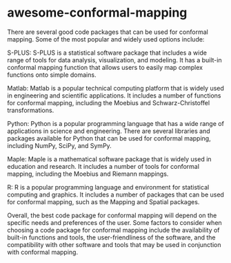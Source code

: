 # awesome-conformal-mapping


There are several good code packages that can be used for conformal mapping. Some of the most popular and widely used options include:

S-PLUS: S-PLUS is a statistical software package that includes a wide range of tools for data analysis, visualization, and modeling. It has a built-in conformal mapping function that allows users to easily map complex functions onto simple domains.

Matlab: Matlab is a popular technical computing platform that is widely used in engineering and scientific applications. It includes a number of functions for conformal mapping, including the Moebius and Schwarz-Christoffel transformations.

Python: Python is a popular programming language that has a wide range of applications in science and engineering. There are several libraries and packages available for Python that can be used for conformal mapping, including NumPy, SciPy, and SymPy.

Maple: Maple is a mathematical software package that is widely used in education and research. It includes a number of tools for conformal mapping, including the Moebius and Riemann mappings.

R: R is a popular programming language and environment for statistical computing and graphics. It includes a number of packages that can be used for conformal mapping, such as the Mapping and Spatial packages.

Overall, the best code package for conformal mapping will depend on the specific needs and preferences of the user. Some factors to consider when choosing a code package for conformal mapping include the availability of built-in functions and tools, the user-friendliness of the software, and the compatibility with other software and tools that may be used in conjunction with conformal mapping.

